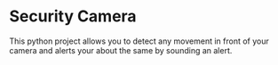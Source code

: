 # Security Camera

This python project allows you to detect any movement in front of your camera and alerts your about the same by sounding an alert.
